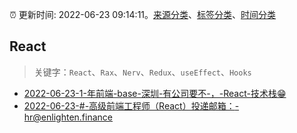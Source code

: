 :alarm_clock: 更新时间: 2022-06-23 09:14:11。[来源分类](../README.md)、[标签分类](../TAGS.md)、[时间分类](../TIMELINE.md)

## React


> 关键字：`React`、`Rax`、`Nerv`、`Redux`、`useEffect`、`Hooks`



- [2022-06-23-1-年前端-base-深圳-有公司要不-，-React-技术栈😁](https://www.v2ex.com/t/861683) 
- [2022-06-23-#-高级前端工程师（React）投递邮箱：-hr@enlighten.finance](https://www.v2ex.com/t/861668) 